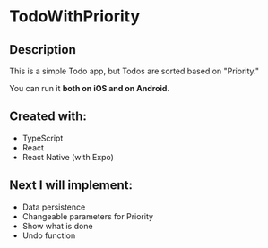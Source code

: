 # TodoWithPriority

## Description

This is a simple Todo app, but Todos are sorted based on "Priority."

You can run it **both on iOS and on Android**.

## Created with:

- TypeScript
- React
- React Native (with Expo)

## Next I will implement:
- Data persistence
- Changeable parameters for Priority
- Show what is done
- Undo function
